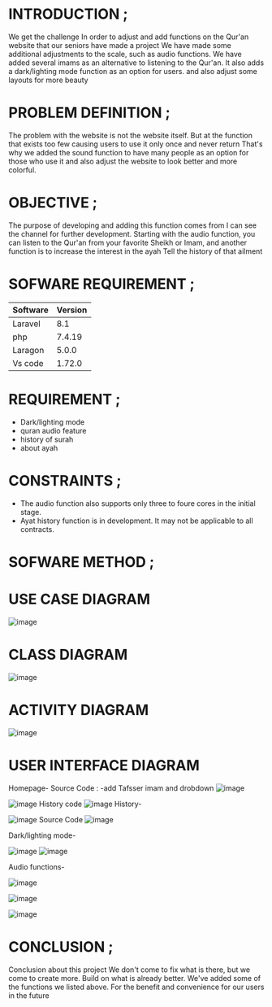 # INTRODUCTION ;
We get the challenge In order to adjust and add functions on the Qur'an website that our seniors have made a project We have made some additional adjustments to the scale, such as audio functions. We have added several imams as an alternative to listening to the Qur'an. It also adds a dark/lighting mode function as an option for users. and also adjust some layouts for more beauty

# PROBLEM DEFINITION ;
The problem with the website is not the website itself. But at the function that exists too few causing users to use it only once and never return That's why we added the sound function to have many people as an option for those who use it and also adjust the website to look better and more colorful.

# OBJECTIVE ;
The purpose of developing and adding this function comes from I can see the channel for further development. Starting with the audio function, you can listen to the Qur'an from your favorite Sheikh or Imam, and another function is to increase the interest in the ayah Tell the history of that ailment

# SOFWARE REQUIREMENT ;
| Software  | Version   |
|---------  |---------  |
| Laravel   |  8.1      |
| php       | 7.4.19    |
| Laragon   | 5.0.0     |
| Vs code   |1.72.0     |

# REQUIREMENT ;
- Dark/lighting mode
- quran audio feature
- history of surah
- about ayah

# CONSTRAINTS ;
- The audio function also supports only three to foure cores in the initial stage. 
- Ayat history function is in development. It may not be applicable to all contracts. 

# SOFWARE METHOD ;
# USE CASE DIAGRAM 

![image](https://user-images.githubusercontent.com/109578693/196588890-6860308e-914d-43ed-a161-c841361480a0.png)

# CLASS DIAGRAM

![image](https://user-images.githubusercontent.com/109578693/196588945-68da2e51-afcc-4097-b79b-fa85ef2eca88.png)

# ACTIVITY DIAGRAM

![image](https://user-images.githubusercontent.com/109578693/196588980-821cb751-a913-47b4-a06a-63932a8ccdc1.png)

# USER INTERFACE DIAGRAM
Homepage-
Source Code :
-add Tafsser imam and drobdown
![image](https://user-images.githubusercontent.com/109578693/196898080-a28ebe3d-1ad2-473c-9fb9-bc3555979feb.png)


![image](https://user-images.githubusercontent.com/109578693/196589091-aedbeb79-1330-4509-a2cc-4530e3e53bf9.png)
History code 
![image](https://user-images.githubusercontent.com/109578693/196898905-17fc3dee-6e9e-45f6-8bd3-e5750ea54a24.png)
History-

![image](https://user-images.githubusercontent.com/109578693/196589126-68057134-7380-4d27-80c9-c7b75f4d174a.png)
Source Code
![image](https://user-images.githubusercontent.com/109578693/196899201-a501fa1f-a64f-4757-8a44-8772c7efc176.png)

Dark/lighting mode-

![image](https://user-images.githubusercontent.com/109578693/196589167-b2c105d2-c9d7-44e6-b943-8a6ad5ad2e9f.png)
![image](https://user-images.githubusercontent.com/109578693/196589181-09dc61f3-4a88-4270-ba7b-e8ead1bee335.png)

Audio functions-

![image](https://user-images.githubusercontent.com/109578693/196589209-5b2db842-e058-4b40-8a93-155394036a09.png)


![image](https://user-images.githubusercontent.com/109578693/196589224-3375adbc-d6fa-4e38-9b1b-1d6151566dfa.png)


![image](https://user-images.githubusercontent.com/109578693/196589248-1a7b4ce9-47bb-4fa1-be6d-76cff697c215.png)

# CONCLUSION ;
Conclusion about this project We don't come to fix what is there, but we come to create more. Build on what is already better. We've added some of the functions we listed above. For the benefit and convenience for our users in the future
